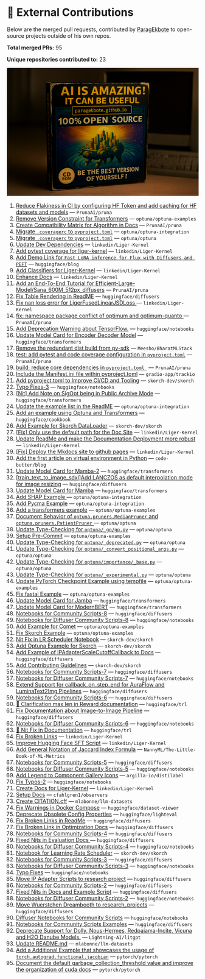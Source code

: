 # 💼 External Contributions

Below are the merged pull requests, contributed by [ParagEkbote](https://github.com/ParagEkbote) to open-source projects outside of his own repos.

**Total merged PRs:** 95

**Unique repositories contributed to:** 23

![Open Source Contributions](./src/assets/oss_img.webp)

1. [Reduce Flakiness in CI by configuring HF Token and add caching for HF datasets and models](https://github.com/PrunaAI/pruna/pull/406) — `PrunaAI/pruna`
2. [Remove Version Constraint for Transformers](https://github.com/optuna/optuna-examples/pull/335) — `optuna/optuna-examples`
3. [Create Compatbility Matrix for Algorithm in Docs](https://github.com/PrunaAI/pruna/pull/403) — `PrunaAI/pruna`
4. [Migrate `.coveragerc` to `pyproject.toml`](https://github.com/optuna/optuna-integration/pull/252) — `optuna/optuna-integration`
5. [Migrate `.coveragerc` to `pyproject.toml`](https://github.com/optuna/optuna/pull/6292) — `optuna/optuna`
6. [Update Dev Dependencies](https://github.com/linkedin/Liger-Kernel/pull/886) — `linkedin/Liger-Kernel`
7. [Add pytest coverage for liger-kernel](https://github.com/linkedin/Liger-Kernel/pull/876) — `linkedin/Liger-Kernel`
8. [Add Demo Link for `Fast LoRA inference for Flux with Diffusers and PEFT`](https://github.com/huggingface/blog/pull/3044) — `huggingface/blog`
9. [Add Classifiers for Liger-Kernel](https://github.com/linkedin/Liger-Kernel/pull/869) — `linkedin/Liger-Kernel`
10. [Enhance Docs](https://github.com/linkedin/Liger-Kernel/pull/867) — `linkedin/Liger-Kernel`
11. [Add an End-To-End Tutorial for Efficient-Large-Model/Sana_600M_512px_diffusers](https://github.com/PrunaAI/pruna/pull/322) — `PrunaAI/pruna`
12. [Fix Table Rendering in ReadME](https://github.com/huggingface/diffusers/pull/12245) — `huggingface/diffusers`
13. [Fix nan loss error for LigerFusedLinearJSDLoss ](https://github.com/linkedin/Liger-Kernel/pull/862) — `linkedin/Liger-Kernel`
14. [fix: namespace package conflict of optimum and optimum-quanto ](https://github.com/PrunaAI/pruna/pull/298) — `PrunaAI/pruna`
15. [Add Deprecation Warning about TensorFlow.](https://github.com/huggingface/notebooks/pull/605) — `huggingface/notebooks`
16. [Update Model Card for Encoder Decoder Model](https://github.com/huggingface/transformers/pull/39272) — `huggingface/transformers`
17. [Remove the redundant dist build from py-sdk](https://github.com/Meesho/BharatMLStack/pull/168) — `Meesho/BharatMLStack`
18. [test: add pytest and code coverage configuration in `pyproject.toml`](https://github.com/PrunaAI/pruna/pull/230) — `PrunaAI/pruna`
19. [build: reduce core dependencies in `pyproject.toml `](https://github.com/PrunaAI/pruna/pull/227) — `PrunaAI/pruna`
20. [Include the Manifest.ini file within pyproject.toml](https://github.com/gradio-app/trackio/pull/75) — `gradio-app/trackio`
21. [Add pyproject.toml to Improve CI/CD and Tooling](https://github.com/skorch-dev/skorch/pull/1108) — `skorch-dev/skorch`
22. [Typo Fixes-3](https://github.com/huggingface/notebooks/pull/598) — `huggingface/notebooks`
23. [[Nit] Add Note on SigOpt being in Public Archive Mode](https://github.com/huggingface/transformers/pull/38610) — `huggingface/transformers`
24. [Update the example list in the ReadME](https://github.com/optuna/optuna-integration/pull/234) — `optuna/optuna-integration`
25. [Add an example using Optuna and Transformers](https://github.com/huggingface/cookbook/pull/304) — `huggingface/cookbook`
26. [Add Example for Skorch DataLoader](https://github.com/skorch-dev/skorch/pull/1105) — `skorch-dev/skorch`
27. [[Fix] Only use the default path for the Doc Site](https://github.com/linkedin/Liger-Kernel/pull/727) — `linkedin/Liger-Kernel`
28. [Update ReadMe and make the Documentation Deployment more robust](https://github.com/linkedin/Liger-Kernel/pull/726) — `linkedin/Liger-Kernel`
29. [[Fix] Deploy the Mkdocs site to github pages](https://github.com/linkedin/Liger-Kernel/pull/724) — `linkedin/Liger-Kernel`
30. [Add the first article on virtual environment in Python](https://github.com/code-butter/blog/pull/1) — `code-butter/blog`
31. [Update Model Card for Mamba-2](https://github.com/huggingface/transformers/pull/37951) — `huggingface/transformers`
32. [[train_text_to_image_sdxl]Add LANCZOS as default interpolation mode for image resizing](https://github.com/huggingface/diffusers/pull/11455) — `huggingface/diffusers`
33. [Update Model Card for Mamba](https://github.com/huggingface/transformers/pull/37863) — `huggingface/transformers`
34. [Add SHAP Example ](https://github.com/optuna/optuna-integration/pull/227) — `optuna/optuna-integration`
35. [Add Pycma Example](https://github.com/optuna/optuna-integration/pull/226) — `optuna/optuna-integration`
36. [Add a transformers example](https://github.com/optuna/optuna-examples/pull/322) — `optuna/optuna-examples`
37. [Document Behavior of `optuna.pruners.MedianPruner` and `optuna.pruners.PatientPruner` ](https://github.com/optuna/optuna/pull/6055) — `optuna/optuna`
38. [Update Type-Checking for `optuna/_gp/gp.py`](https://github.com/optuna/optuna/pull/6053) — `optuna/optuna`
39. [Setup Pre-Commit](https://github.com/optuna/optuna-examples/pull/316) — `optuna/optuna-examples`
40. [Update Type-Checking for `optuna/_deprecated.py`](https://github.com/optuna/optuna/pull/6051) — `optuna/optuna`
41. [Update Type-Checking for `optuna/_convert_positional_args.py`](https://github.com/optuna/optuna/pull/6050) — `optuna/optuna`
42. [Update Type-Checking for `optuna/importance/_base.py`](https://github.com/optuna/optuna/pull/6046) — `optuna/optuna`
43. [Update Type-Checking for `optuna/_experimental.py`](https://github.com/optuna/optuna/pull/6045) — `optuna/optuna`
44. [Update PyTorch Checkpoint Example using tempfile](https://github.com/optuna/optuna-examples/pull/313) — `optuna/optuna-examples`
45. [Fix fastai Example](https://github.com/optuna/optuna-examples/pull/312) — `optuna/optuna-examples`
46. [Update Model Card for Jamba](https://github.com/huggingface/transformers/pull/37152) — `huggingface/transformers`
47. [Update Model Card for ModernBERT](https://github.com/huggingface/transformers/pull/37052) — `huggingface/transformers`
48. [Notebooks for Community Scripts-8](https://github.com/huggingface/diffusers/pull/11128) — `huggingface/diffusers`
49. [Notebooks for Diffuser Community Scripts-8](https://github.com/huggingface/notebooks/pull/559) — `huggingface/notebooks`
50. [Add Example for Comet](https://github.com/optuna/optuna-examples/pull/305) — `optuna/optuna-examples`
51. [Fix Skorch Example](https://github.com/optuna/optuna-examples/pull/303) — `optuna/optuna-examples`
52. [Nit Fix in LR Scheduler Notebook](https://github.com/skorch-dev/skorch/pull/1099) — `skorch-dev/skorch`
53. [Add Optuna Example for Skorch](https://github.com/skorch-dev/skorch/pull/1098) — `skorch-dev/skorch`
54. [Add Example of IPAdapterScaleCutoffCallback to Docs](https://github.com/huggingface/diffusers/pull/10934) — `huggingface/diffusers`
55. [Add Contributing Guidelines](https://github.com/skorch-dev/skorch/pull/1097) — `skorch-dev/skorch`
56. [Notebooks for Community Scripts-7](https://github.com/huggingface/diffusers/pull/10846) — `huggingface/diffusers`
57. [Notebooks for Diffuser Community Scripts-7](https://github.com/huggingface/notebooks/pull/554) — `huggingface/notebooks`
58. [Extend Support for callback_on_step_end for AuraFlow and LuminaText2Img Pipelines](https://github.com/huggingface/diffusers/pull/10746) — `huggingface/diffusers`
59. [Notebooks for Community Scripts-6](https://github.com/huggingface/diffusers/pull/10713) — `huggingface/diffusers`
60. [📖 Clarification max len in Reward documentation](https://github.com/huggingface/trl/pull/2740) — `huggingface/trl`
61. [Fix Documentation about Image-to-Image Pipeline](https://github.com/huggingface/diffusers/pull/10704) — `huggingface/diffusers`
62. [Notebooks for Diffuser Community Scripts-6](https://github.com/huggingface/notebooks/pull/551) — `huggingface/notebooks`
63. [📖 Nit Fix in Documentation](https://github.com/huggingface/trl/pull/2722) — `huggingface/trl`
64. [Fix Broken Links](https://github.com/linkedin/Liger-Kernel/pull/547) — `linkedin/Liger-Kernel`
65. [Improve Hugging Face SFT Script](https://github.com/linkedin/Liger-Kernel/pull/539) — `linkedin/Liger-Kernel`
66. [Add General Notation of Jaccard Index Formula](https://github.com/NannyML/The-Little-Book-of-ML-Metrics/pull/174) — `NannyML/The-Little-Book-of-ML-Metrics`
67. [Notebooks for Community Scripts-5](https://github.com/huggingface/diffusers/pull/10499) — `huggingface/diffusers`
68. [Notebooks for Diffuser Community Scripts-5](https://github.com/huggingface/notebooks/pull/548) — `huggingface/notebooks`
69. [Add Legend to Component Gallery Icons](https://github.com/argilla-io/distilabel/pull/1090) — `argilla-io/distilabel`
70. [Fix Typos-2](https://github.com/huggingface/notebooks/pull/540) — `huggingface/notebooks`
71. [Create Docs for Liger-Kernel](https://github.com/linkedin/Liger-Kernel/pull/485) — `linkedin/Liger-Kernel`
72. [Setup Docs](https://github.com/cfahlgren1/observers/pull/55) — `cfahlgren1/observers`
73. [Create CITATION.cff](https://github.com/mlabonne/llm-datasets/pull/10) — `mlabonne/llm-datasets`
74. [Fix Warnings in Docker Compose](https://github.com/huggingface/dataset-viewer/pull/3120) — `huggingface/dataset-viewer`
75. [Deprecate Obsolete Config Properties](https://github.com/huggingface/lighteval/pull/433) — `huggingface/lighteval`
76. [Fix Broken Links in ReadMe](https://github.com/huggingface/diffusers/pull/10117) — `huggingface/diffusers`
77. [Fix Broken Link in Optimization Docs](https://github.com/huggingface/diffusers/pull/10105) — `huggingface/diffusers`
78. [Notebooks for Community Scripts-4](https://github.com/huggingface/diffusers/pull/10094) — `huggingface/diffusers`
79. [Fixed Nits in Evaluation Docs ](https://github.com/huggingface/diffusers/pull/10063) — `huggingface/diffusers`
80. [Notebooks for Diffuser Community Scripts-4](https://github.com/huggingface/notebooks/pull/536) — `huggingface/notebooks`
81. [Notebook for Learning Rate Scheduler](https://github.com/skorch-dev/skorch/pull/1074) — `skorch-dev/skorch`
82. [Notebooks for Community Scripts-3](https://github.com/huggingface/diffusers/pull/10032) — `huggingface/diffusers`
83. [Notebooks for Diffuser Community Scripts-3](https://github.com/huggingface/notebooks/pull/535) — `huggingface/notebooks`
84. [Typo Fixes](https://github.com/huggingface/notebooks/pull/530) — `huggingface/notebooks`
85. [Move IP Adapter Scripts to research project](https://github.com/huggingface/diffusers/pull/9960) — `huggingface/diffusers`
86. [Notebooks for Community Scripts-2](https://github.com/huggingface/diffusers/pull/9952) — `huggingface/diffusers`
87. [Fixed Nits in Docs and Example Script](https://github.com/huggingface/diffusers/pull/9940) — `huggingface/diffusers`
88. [Notebooks for Diffuser Community Scripts-2](https://github.com/huggingface/notebooks/pull/527) — `huggingface/notebooks`
89. [Move Wuerstchen Dreambooth to research_projects](https://github.com/huggingface/diffusers/pull/9935) — `huggingface/diffusers`
90. [Diffuser Notebooks for Community Scripts](https://github.com/huggingface/notebooks/pull/525) — `huggingface/notebooks`
91. [ Notebooks for Community Scripts Examples](https://github.com/huggingface/diffusers/pull/9905) — `huggingface/diffusers`
92. [Deprecate Support for Dolly, Nous-Hermes, Redpajama-Incite, Vicuna and H2O Danube Models.](https://github.com/Lightning-AI/litgpt/pull/1821) — `Lightning-AI/litgpt`
93. [Update README.md](https://github.com/mlabonne/llm-datasets/pull/6) — `mlabonne/llm-datasets`
94. [Add a Additional Example that showcases the usage of `torch.autograd.functional.jacobian`](https://github.com/pytorch/pytorch/pull/155683) — `pytorch/pytorch`
95. [Document the default garbage_collection_threshold value and improve the organization of cuda docs](https://github.com/pytorch/pytorch/pull/155341) — `pytorch/pytorch`
